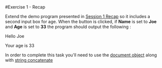 #Exercise 1  -  Recap 

Extend the demo program presented in [Session 1 Recap](https://sirus21.gitbooks.io/cda401/content/sessions/session2/session_1_revision.html) so it includes a second input box for age. When the button is clicked, if **Name** is set to **Joe** and **Age** is set to **33** the program should output the following :

<p> Hello Joe  </p>
<p> Your age is 33 </p>

In order to complete this task you'll need to use the [document object](https://sirus21.gitbooks.io/cda401/content/sessions/session1/document_object.html) along with [string concatenate](https://sirus21.gitbooks.io/cda401/content/sessions/session1/exercise2.html)


